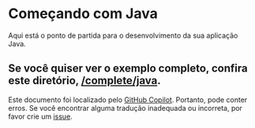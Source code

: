 # Começando com Java

Aqui está o ponto de partida para o desenvolvimento da sua aplicação Java.

Se você quiser ver o exemplo completo, confira este diretório, [/complete/java](../complete/java/).
---

Este documento foi localizado pelo [GitHub Copilot](https://docs.github.com/copilot/about-github-copilot/what-is-github-copilot). Portanto, pode conter erros. Se você encontrar alguma tradução inadequada ou incorreta, por favor crie um [issue](../../issues).
